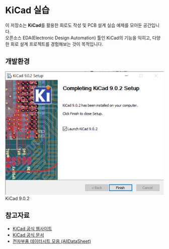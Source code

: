 # KiCad 실습

이 저장소는 **KiCad**를 활용한 회로도 작성 및 PCB 설계 실습 예제를 모아둔 공간입니다.  
오픈소스 EDA(Electronic Design Automation) 툴인 KiCad의 기능을 익히고, 다양한 회로 설계 프로젝트를 경험해보는 것이 목적입니다.

## 개발환경

![KiCad Version](./docs/image.png)  
KiCad 9.0.2  


## 참고자료

- [KiCad 공식 웹사이트](https://www.kicad.org/)
- [KiCad 공식 문서](https://docs.kicad.org/)
- [전자부품 데이터시트 모음 (AllDataSheet)](https://www.alldatasheet.com/)

